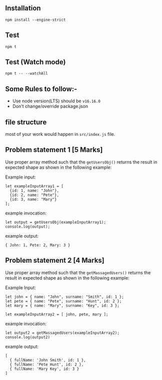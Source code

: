 ## Installation
```
npm install --engine-strict
```

## Test 
```
npm t
```

## Test (Watch mode)
```
npm t -- --watchAll
```

## Some Rules to follow:-
- Use node version(LTS) should be `v16.16.0`
- Don't change/override package.json

## file structure
most of your work would happen in `src/index.js` file.

## Problem statement 1 [5 Marks]

Use proper array method such that the `getUsersObj()` returns the result in expected shape as shown in the following example: 


Example input:
```
let exampleInputArray1 = [
  {id: 1, name: "John"},
  {id: 2, name: "Pete"},
  {id: 3, name: "Mary"}
];
```

example invocation: 
```
let output = getUsersObj(exampleInputArray1);
console.log(output);
```

example output: 
```
{ John: 1, Pete: 2, Mary: 3 }
```


## Problem statement 2 [4 Marks]

Use proper array method such that the `getMassagedUsers()` returns the result in expected shape as shown in the following example: 


Example Input:
```
let john = { name: "John", surname: "Smith", id: 1 };
let pete = { name: "Pete", surname: "Hunt", id: 2 };
let mary = { name: "Mary", surname: "Key", id: 3 };

let exampleInputArray2 = [ john, pete, mary ];
```

example invocation: 
```
let output2 = getMassagedUsers(exampleInputArray2);
console.log(output2)
```

example output: 
```
[
  { fullName: 'John Smith', id: 1 },
  { fullName: 'Pete Hunt', id: 2 },
  { fullName: 'Mary Key', id: 3 }
]
```
